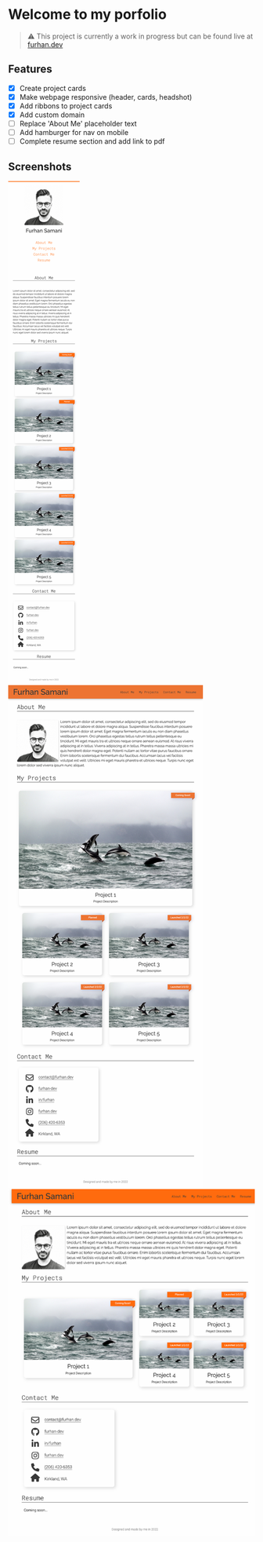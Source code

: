 # Welcome to my porfolio

> :warning:  This project is currently a work in progress but can be found live at [furhan.dev](https://furhan.dev) 

## Features
- [x] Create project cards 
- [x] Make webpage responsive (header, cards, headshot)
- [x] Add ribbons to project cards
- [x] Add custom domain
- [ ] Replace 'About Me' placeholder text
- [ ] Add hamburger for nav on mobile
- [ ] Complete resume section and add link to pdf

## Screenshots
![Mobile screenshot](./assets/img/portfolio-screenshot-mobile.png?raw=true "Mobile screenshot")
![Tablet screenshot](./assets/img/portfolio-screenshot-tablet.png?raw=true "Tablet screenshot")
![Desktop screenshot](./assets/img/portfolio-screenshot-desktop.png?raw=true "Desktop screenshot")